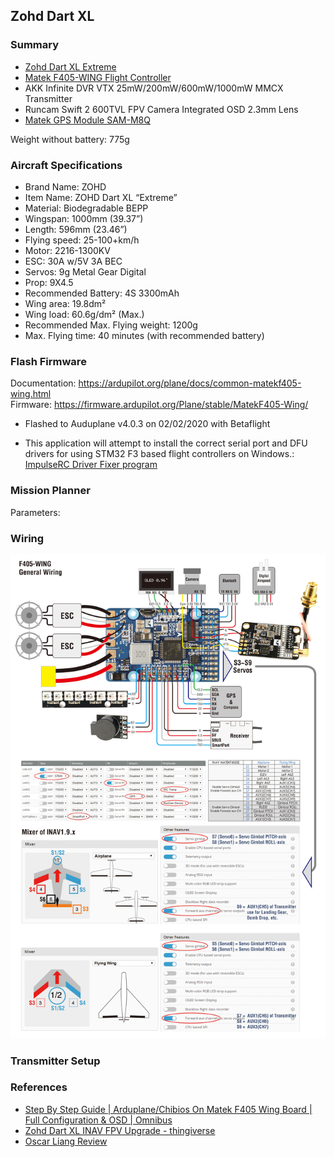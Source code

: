 
## Zohd Dart XL 

### Summary

- [Zohd Dart XL Extreme](https://www.getfpv.com/zohd-dart-xl-extreme-1000mm-wingspan-fpv-aircraft-rc-airplane-pnp.html)
- [Matek F405-WING Flight Controller](http://www.mateksys.com/?portfolio=f405-wing)
- AKK Infinite DVR VTX 25mW/200mW/600mW/1000mW MMCX Transmitter 
- Runcam Swift 2 600TVL FPV Camera Integrated OSD 2.3mm Lens
- [Matek GPS Module SAM-M8Q](http://www.mateksys.com/?portfolio=sam-m8q)

Weight without battery: 775g

### Aircraft Specifications

- Brand Name: ZOHD
- Item Name: ZOHD Dart XL “Extreme”
- Material: Biodegradable BEPP
- Wingspan: 1000mm (39.37”)
- Length: 596mm (23.46”)
- Flying speed: 25-100+km/h
- Motor: 2216-1300KV
- ESC: 30A w/5V 3A BEC
- Servos: 9g Metal Gear Digital
- Prop: 9X4.5
- Recommended Battery: 4S 3300mAh
- Wing area: 19.8dm²
- Wing load: 60.6g/dm² (Max.)
- Recommended Max. Flying weight: 1200g
- Max. Flying time: 40 minutes (with recommended battery)

### Flash Firmware

Documentation: https://ardupilot.org/plane/docs/common-matekf405-wing.html  
Firmware: https://firmware.ardupilot.org/Plane/stable/MatekF405-Wing/  
- Flashed to Auduplane v4.0.3 on 02/02/2020 with Betaflight

- This application will attempt to install the correct serial port and DFU drivers for using STM32 F3 based flight controllers on Windows.: [ImpulseRC Driver Fixer program](https://impulserc.blob.core.windows.net/utilities/ImpulseRC_Driver_Fixer.exe)

### Mission Planner

Parameters: 

### Wiring

![Wiring Diagram](F405-WING_C1.jpg)

### Transmitter Setup


### References

- [Step By Step Guide | Arduplane/Chibios On Matek F405 Wing Board | Full Configuration & OSD | Omnibus](https://www.youtube.com/watch?v=kvI2Jp2JQs0)
- [Zohd Dart XL INAV FPV Upgrade - thingiverse](https://www.thingiverse.com/thing:3311328)
- [Oscar Liang Review](https://oscarliang.com/zohd-dart-xl/)

